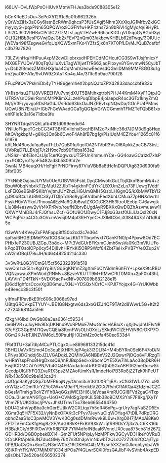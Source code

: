 i68UV+OvLfWpPoOHIUvXMtmVFHJea3bde9088305e12

bCnKReEDsOu+3ePdX51291c8c0fb962326b
yQrWoZiHx3aCGy6IatnBcRWm9qhcsP3fUsSXgj5Nhm3XxXlqJG1MfbvZkiGCmyyxyG+pqxPNh65QPQW/oziCGFNfwHKF4zns72n8bRiVI4gMyq/q/i9HyRLLSi2CJ6i0VRHBxCPcVC27fzMTsLagVTHZwFR6haoKIGLqVU5qoGyBGo63y/OLf32HBb9esPGVwjQzJGb2xFEvP2nQm03/akbcwKHBLb62dTwqy/3OIUUcjWEVa498fZsgweGvfqUqXQW5xmFKo4YZfzSjx6n7XT0FfLEvMJ/QuB7cefbfc3b79a7826

73LZVjnHq/HHPuuAxpM2cwDIipbrxsdHPEHCdMOHcutCG3S9wTJsjfmlcxYMXGEFYUQvV1I0qTq0JlIuXvLTagWXjwtTfR662jaqPlbxyv8YGvvmwN5CyJbTy+Dcb2IBmozZMXkHXjrlua4CqMndVJecwEeoVsdQGmiDMh9MMF8GG3u1gImZjyaOK+A1c/9vUW9ZXAsTKp4qJ4n/3f1fc9b9ae790f28

EFucPitQV7PskniDb4yTYH96gen1heX2bpNQJtxZPXd2833dacccbf933b

Yk1lsp4su2F1J8VVREEHVu7vmjdXUT5BMtlhxqtrbNPHJ44KmM4XyF1QtpJQUTRSVsnCGeirRxm0MrPKIimXJLzehPuqDIbpB4joIaepxR4oc3GTx1khyZmQM/t/V3F/yqvgoRDsRaGdJI7sRdd63bkOaJNZREvfxpNQwDa/GOnPU4PMmsUOwU8N7ElraU+IGb7hGeWAadGCaTgQG1pVGrWCGmmhTFMZTeTQbB61xoehKFIe1c3a16e71dbe3fe

SHYNRTdqslNQhLafb4181d099eedc64
YNIlJoFIgaeTGcbCG3AT3BH0VlIohxl5xqHBfM2oPxiNhc36d7JDM3d9g8HqoMtQVtgkbpM+g8Kq3Qn6b6CwoF4Ah8fB7bg1g/PIslUqM4EZYoe41265c81f661879
idtLNd46oeJufqa6yuThLb7QaB0fo/IqoIOA2NfVbR3VsOl6XpkkZpaCB73ksLUVbReD7LLBVpj7Jr2H9xc7cb90f1dba163a2
JNSIsr+hbfEIorCsUjsTcerKogwxuUT5PUnKmmuhYCe+GG4oaw3Ca1zd7xlsPry+9OlCyro1fyoF5482ad8b5809fd2e
3wnlJIMB4euqXH/HcFgHPrNDFirvy87ViuVBb8a8tHcfnDQPUtg830d930fa93fbf005

7YkNib8OajaxJUYMc0Ue/U1BVW5FsbLDyqCMwotkGuLTbjlQknf8omM/4+zBxuW0bqNhbrikTZpMuU2ZJIbTh4gkhnFCtiYrk1LBXUmZxLn73FUewg1VddfLxFEKGe9SMPSKibYv/jtmJUYZhzLHGUmQMH5QspLHGgnQS/kXbMWTbYl2gJ90oB4uLiUBMC3SyJTQIpTd/Ro8yg5KV4bmPedXbnLCMuaZ7pHNXdwrhIFsykH0yWYkoU1hooyAiIEzMa6QJbBvaIZXGGtCK3H53ItroUEebpICJ6awgjkLIu3iM+asww2vVt4XPrRvb/roufNBbrvBUgdAyR9BXKxQwDQZhAzvmuavw1IQXWYMhIDBJ4rFJQfhsUZcf+GOfU9OfJDwyC1FJj8xG3asf0UiJUaQxI26xNWCPqPczo4CGu3OV+mVw5j0M4pI3RHYyeC+JXlMG3vLiX384647a1741d645e

fI3wWN4KVeyZxFPAFppp8ff50b2cd2c7e364
spfsyi6HGBtDMePXsi1CGS4csuzKkTYTbqvfwxf7GanKfN0/p4Ppxw8Od7ECPHlxfeP230UBJZGpJ3b8ok+MPt3VdGUrBFKxmCJmh6wsVa0Kd3mVIUUFokPqoBTOsolOPp0cy54Dj8vhHRYkKi5ORP9Wcf84Zbt7ieHxPVB7Y/eOZup2VoWzmGBqU79uJH/64644825421dc330

3v3wRtL8G3YCmG1/5cf562322891b518
wwOmzck5Lt+KgGYpBI//GqSgKNfmZ3gXmFoCYAldmR6hFiY+LpkeX9tcRBUVQNzxwauXPmWodZRNMv+8BzveVKUTT9M+RMwCRtT0MXn+2pF0k43hLLAVVlnTD4fTkN+5VDO5acP+dNf+907809b682128e15
jD6dd1ghfcsCcovXg3D6meU/XNJ+YDSQxNCrfC+KPJl7Yojqx4G+YrUKWbbe49eecc39c3f50f

yIffnaF1PavBkE9fc606c9068e97ed
UBtqGRCVkpETYUY+JBE1G8Nxgtw6ds3xoG1ZJ4QF9TAt2d8WwrL5G+lt2t2c27245681f4a5fe6

fZkgN/6IbdIOwGb88a3ea6361c59534
de6HVR+aJxyHIv9DqDKNhu9VoRPMoE7MwGnecHABluX+qXj0wjdhUFIvNRS7cFZC3GpBM7fQw/CQEia8KcnFWsOLhOXdL/EXkdWClZEHV/N6GrDKP7O0Gm2KJ+bTJiNZV/M6cL50PauHjH0i2nM2c0cfa450ec633d4

fFbf3TU+3al7dIpMCuPTLCgxXj+e86968133215dc41d
3BHI2UaVxRE/md4Dc3quEjXHRYJgP4gk3I3DLR4+M4bBYRn0Sel6F47oD/NLPNys3DGhddj6bJZLVGADqkL2QMIhGA6NBBnV2ZJ2QswrPjDQo8vFJRzgTiwHRaYsspFhx8HrgDxxsQ9/mRJBspSed+x6bomQYE5Xw7ihLaAo38qDkR6HEwj0CDMC7dYcPN/Vb4GQ4FRAxdadcoUrKP0hQb0SGxABFtt62meDqrwSkGecdpUKJRfFQ3ZvaR1X3psZMZAofUmKsR/ImdeHoi7B3Ro8jZ2Tzk9hPeUTNRx13d508c9be1d3ca24
JQOgcBaKyjfQSpZbMFR6ojNyy/Omm3uV3Gt0XRf1jBA+xCf631W1J7YcLx9XdrWQz+CDmRUrYZYoGW+vM9arPLHcdkbV2GtX7RvhGRAKQa4ZfdzmJCZCbGesMTmNg/9oVZYFhBAqGGzjWIEI3HI6UjeVdaaXmRUCGI8FVd2gaC4TxpOOaJ3iuemANGTgo+UoG+CVMdSg3ptKJL58b38o9CMX3YnF7F8kg/jXy1YVhm7Ff/UKG3bc/jPVs+JhkUTrhvT5c78eb6655464750
bDU42sthVypBba3chGerEUtIkW2CXLtqy7h5dR46xPg+qrUry7agNaSZD5EvXGmr3q5H7F5X32//yNnBxOFAKt3cPFyv7JeyNuCIqWOYag47tDlLPdRpDRGqbhdZaaS1oC3pwMOV3YwK3Cg0sdDMmRwvk9L6w+XrgOiH7jMAoAi8Ke0ZPDTVFmCdKfgHqjBZSF/AdG9BkK+FkBVBXkW+qtRB9DsY7j3x2uC6KK16bH3B/dtCk/d6FIXOwV9rR8B1GF7YW4dfofNBaaI6VoncUX0eaa875cb81d2672
GDHR3d/QGBOpbekBX14+Gm2FUt5NP/pLyNzMPFkw3GCyVD3HkeY0VRuB2C/cKRtApIdBJNZdu4GMy76X7n3Qh3pVmNbwbTzQLsO72Z26h2CCajlTypi0PB/DoCsQb+6cxCzN3mW0bZ16iDKHhG4IzM9xsn5XXZmDJkrqbLyobJWhX8iKPnYFK/WC7MjMXFjC34jdPOa7f4GLwrS0Xl0fosGAJlbF4vSVnb4AxpEDq8sObLT2e520a4056502374
